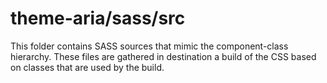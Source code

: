 # theme-aria/sass/src

This folder contains SASS sources that mimic the component-class hierarchy. These files
are gathered in destination a build of the CSS based on classes that are used by the build.
